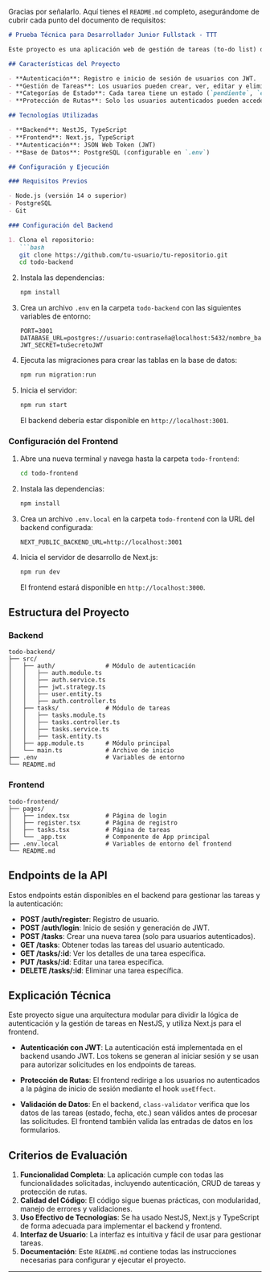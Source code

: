 Gracias por señalarlo. Aquí tienes el `README.md` completo, asegurándome de cubrir cada punto del documento de requisitos:

```markdown
# Prueba Técnica para Desarrollador Junior Fullstack - TTT

Este proyecto es una aplicación web de gestión de tareas (to-do list) donde los usuarios pueden crear una cuenta, iniciar sesión y gestionar tareas. Cada tarea puede tener diferentes estados y fecha de vencimiento.

## Características del Proyecto

- **Autenticación**: Registro e inicio de sesión de usuarios con JWT.
- **Gestión de Tareas**: Los usuarios pueden crear, ver, editar y eliminar sus tareas.
- **Categorías de Estado**: Cada tarea tiene un estado (`pendiente`, `en progreso`, `completada`).
- **Protección de Rutas**: Solo los usuarios autenticados pueden acceder a la sección de tareas.

## Tecnologías Utilizadas

- **Backend**: NestJS, TypeScript
- **Frontend**: Next.js, TypeScript
- **Autenticación**: JSON Web Token (JWT)
- **Base de Datos**: PostgreSQL (configurable en `.env`)

## Configuración y Ejecución

### Requisitos Previos

- Node.js (versión 14 o superior)
- PostgreSQL
- Git

### Configuración del Backend

1. Clona el repositorio:
   ```bash
   git clone https://github.com/tu-usuario/tu-repositorio.git
   cd todo-backend
   ```

2. Instala las dependencias:
   ```bash
   npm install
   ```

3. Crea un archivo `.env` en la carpeta `todo-backend` con las siguientes variables de entorno:

   ```env
   PORT=3001
   DATABASE_URL=postgres://usuario:contraseña@localhost:5432/nombre_base_datos
   JWT_SECRET=tuSecretoJWT
   ```

4. Ejecuta las migraciones para crear las tablas en la base de datos:

   ```bash
   npm run migration:run
   ```

5. Inicia el servidor:
   ```bash
   npm run start
   ```

   El backend debería estar disponible en `http://localhost:3001`.

### Configuración del Frontend

1. Abre una nueva terminal y navega hasta la carpeta `todo-frontend`:

   ```bash
   cd todo-frontend
   ```

2. Instala las dependencias:
   ```bash
   npm install
   ```

3. Crea un archivo `.env.local` en la carpeta `todo-frontend` con la URL del backend configurada:

   ```env
   NEXT_PUBLIC_BACKEND_URL=http://localhost:3001
   ```

4. Inicia el servidor de desarrollo de Next.js:
   ```bash
   npm run dev
   ```

   El frontend estará disponible en `http://localhost:3000`.

## Estructura del Proyecto

### Backend

```
todo-backend/
├── src/
│   ├── auth/              # Módulo de autenticación
│   │   ├── auth.module.ts
│   │   ├── auth.service.ts
│   │   ├── jwt.strategy.ts
│   │   ├── user.entity.ts
│   │   ├── auth.controller.ts
│   ├── tasks/             # Módulo de tareas
│   │   ├── tasks.module.ts
│   │   ├── tasks.controller.ts
│   │   ├── tasks.service.ts
│   │   ├── task.entity.ts
│   ├── app.module.ts      # Módulo principal
│   └── main.ts            # Archivo de inicio
├── .env                   # Variables de entorno
└── README.md
```

### Frontend

```
todo-frontend/
├── pages/
│   ├── index.tsx          # Página de login
│   ├── register.tsx       # Página de registro
│   ├── tasks.tsx          # Página de tareas
│   └── _app.tsx           # Componente de App principal
├── .env.local             # Variables de entorno del frontend
└── README.md
```

## Endpoints de la API

Estos endpoints están disponibles en el backend para gestionar las tareas y la autenticación:

- **POST /auth/register**: Registro de usuario.
- **POST /auth/login**: Inicio de sesión y generación de JWT.
- **POST /tasks**: Crear una nueva tarea (solo para usuarios autenticados).
- **GET /tasks**: Obtener todas las tareas del usuario autenticado.
- **GET /tasks/:id**: Ver los detalles de una tarea específica.
- **PUT /tasks/:id**: Editar una tarea específica.
- **DELETE /tasks/:id**: Eliminar una tarea específica.

## Explicación Técnica

Este proyecto sigue una arquitectura modular para dividir la lógica de autenticación y la gestión de tareas en NestJS, y utiliza Next.js para el frontend.

- **Autenticación con JWT**: La autenticación está implementada en el backend usando JWT. Los tokens se generan al iniciar sesión y se usan para autorizar solicitudes en los endpoints de tareas.
  
- **Protección de Rutas**: El frontend redirige a los usuarios no autenticados a la página de inicio de sesión mediante el hook `useEffect`.

- **Validación de Datos**: En el backend, `class-validator` verifica que los datos de las tareas (estado, fecha, etc.) sean válidos antes de procesar las solicitudes. El frontend también valida las entradas de datos en los formularios.

## Criterios de Evaluación

1. **Funcionalidad Completa**: La aplicación cumple con todas las funcionalidades solicitadas, incluyendo autenticación, CRUD de tareas y protección de rutas.
2. **Calidad del Código**: El código sigue buenas prácticas, con modularidad, manejo de errores y validaciones.
3. **Uso Efectivo de Tecnologías**: Se ha usado NestJS, Next.js y TypeScript de forma adecuada para implementar el backend y frontend.
4. **Interfaz de Usuario**: La interfaz es intuitiva y fácil de usar para gestionar tareas.
5. **Documentación**: Este `README.md` contiene todas las instrucciones necesarias para configurar y ejecutar el proyecto.

---